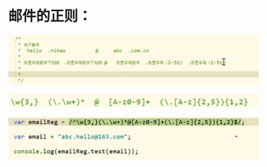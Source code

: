 # 邮件的正则：

![image-20220118132359869](image-20220118132359869.png)

![image-20220118132747462](image-20220118132747462.png)

![image-20220118132903558](image-20220118132903558.png)